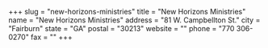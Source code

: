 +++
slug = "new-horizons-ministries"
title = "New Horizons Ministries"
name = "New Horizons Ministries"
address = "81 W. Campbellton St."
city = "Fairburn"
state = "GA"
postal = "30213"
website = ""
phone = "770 306-0270"
fax = ""
+++
